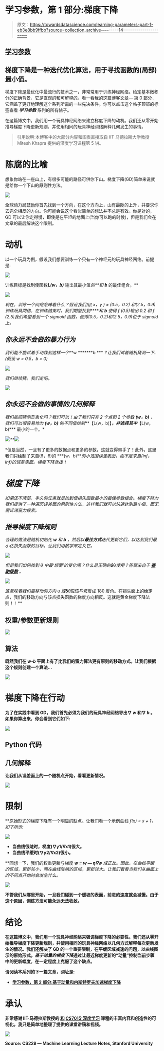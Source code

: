 # 学习参数，第 1 部分:梯度下降

> 原文：<https://towardsdatascience.com/learning-parameters-part-1-eb3e8bb9ffbb?source=collection_archive---------14----------------------->

## [学习参数](https://towardsdatascience.com/tagged/learning-parameters)

## 梯度下降是一种迭代优化算法，用于寻找函数的(局部)最小值。

梯度下降是最优化中最流行的技术之一，非常常用于训练神经网络。给定基本微积分的正确背景，它是直观的和可解释的。看一看我的这篇博客文章— [第 0 部分](/learning-parameters-part-0-5cfffd647bdc)，它涵盖了更好地理解这个系列所需的一些先决条件。你可以点击这个帖子顶部的标签查看 ***学习参数*** 系列的所有帖子。

在这篇博文中，我们用一个玩具神经网络来建立梯度下降的动机。我们还从零开始推导梯度下降更新规则，并使用相同的玩具神经网络解释几何发生的事情。

> 引用说明:本博客中的大部分内容和图表直接取自 IIT 马德拉斯大学教授 Mitesh Khapra 提供的深度学习课程第 5 讲。

# 陈腐的比喻

想象你站在一座山上，有很多可能的路径可供你下山。梯度下降(GD)简单来说就是给你一个下山的原则性方法。

![](img/7db44f12dec87f6948353e9f08b85c29.png)

全球动力局鼓励你首先找到一个方向，在这个方向上，山有最陡的上升，并要求你去完全相反的方向。你可能会说这个看似简单的想法并不总是有效。你是对的，GD 可以让你走得慢，即使是在平坦的地面上(当你可以跑的时候)，但是我们会在文章的最后解决这个限制。

# 动机

以一个玩具为例，假设我们想要训练一个只有一个神经元的玩具神经网络。前提是:

![](img/2d522840b2c561f81d47082d045ed509.png)

训练目标是找到使函数***L(w，b)*** 输出其最小值*的**和* ***b*** 的最佳组合。**

*![](img/6346b24ac043c9dda78ac8b7293922a2.png)*

*现在，训练一个网络意味着什么？假设我们用( *x，y* ) *=* (0.5，0.2) 和(2.5，0.9)训练玩具网络，在训练结束时，我们期望找到*******和 ***b**** 使得 *f* (0.5)输出 0.2 和 *f* (2.5)我们希望看到一个 sigmoid 函数，使得(0.5，0.2)和(2.5，0.9)位于 sigmoid 上。*

## *你永远不会做的暴力行为*

*我们能不能试着手动找到这样一个***w *******b ****？让我们试着随机猜测一下..(假设 w = 0.5，b = 0)*

*![](img/65a98fbd2cb5af3aee9007084e0fa8e0.png)*

*我们继续猜。我们走吧。*

*![](img/26d443237e7417a37a65084281681a28.png)*

## *你永远不会做的事情的几何解释*

*我们能把猜测形象化吗？我们可以！由于我们只有 2 个点和 2 个参数 ***(w，b)*** ，我们可以很容易地为 ***(w，b)*** 的不同值绘制***【L(w，b)】***，并选择其中***【L(w，b)*** 最小的一个。*

*![](img/eeac649b1b5ebf715319b05b561ee3ec.png)**![](img/dbb4ebcbe8c400fe2c4fcad867ef6cea.png)*

*但是当然，一旦有了更多的数据点和更多的参数，这就变得棘手了！此外，这里我们只绘制了来自(6，6)的 ***(w，b)***的小范围误差表面，而不是来自(inf，inf)的误差表面。梯度下降救援！*

# *梯度下降*

*如果还不清楚，手头的任务就是找到使损失函数最小的最佳参数组合。梯度下降为我们提供了一种遍历误差面的原则性方法，这样我们就可以快速达到最小值，而无需诉诸蛮力搜索。*

## *推导梯度下降规则*

*合理的做法是随机初始化 ***w*** 和 ***b*** ，然后以**最佳方式**迭代更新它们，以达到我们最小化损失函数的目标。让我们用数学来定义它。*

*![](img/634fadea048f91012bade93a0ed6ab9f.png)*

*但是我们如何找到 *θ* 中最‘想要’的变化呢？什么是正确的**δ***θ*使用？答案来自于 [**泰勒级数**](http://fourier.eng.hmc.edu/e176/lectures/NM/node45.html) 。*

*![](img/fcc11e5bc64302558f3604d495b8acb5.png)*

*这意味着我们要移动的方向 *u* 或***δ***θ*应该与坡度成 180 度角。在损失面上的给定点，我们的移动方向与该点损失函数的梯度方向相反。这就是黄金梯度下降法则！！**

## **权重/参数更新规则**

**![](img/b1553cbf9f09d3f634f8465240c5ec6f.png)**

## **算法**

**既然我们在 ***w-b*** 平面上有了比我们的蛮力算法更有原则的移动方式。让我们根据这个规则创建一个算法…**

**![](img/9e8207957ad3281c450bd230801b3301.png)**

# **梯度下降在行动**

**为了在实践中看到 GD，我们首先必须为我们的玩具神经网络导出∇ ***w*** 和∇ ***b*** 。如果你算出来，你会看到它们如下:**

**![](img/41171c6d6cff1532c4f98f7d8bcec5bc.png)**

## **Python 代码**

## **几何解释**

**让我们从误差面上的一个随机点开始，看看更新情况。**

**![](img/ff599214be7e1dc6ff521d15b80cfe34.png)**

# **限制**

**原始形式的梯度下降有一个明显的缺点。让我们看一个示例曲线 *f(x) = x + 1，*如下所示:**

**![](img/115db4ff25e16f27260b0c1c6ef050af.png)**

*   **当曲线很陡时，梯度(∇y1/∇x1)很大。**
*   **当曲线平缓时(∇y2/∇x2)很小。**

**回想一下，我们的权重更新与梯度 ***w = w — η∇w*** *成正比。*因此，在曲线平缓的区域，更新较小，而在曲线陡峭的区域，更新较大。让我们看看当我们从曲面上的不同点开始时会发生什么。**

**![](img/5f662f4c47fbfb4b66ac7ee00d08df35.png)**

**不管我们从哪里开始，一旦我们碰到一个缓坡的表面，前进的速度就会减慢。由于这个原因，训练方法可能永远无法收敛。**

# **结论**

**在这篇博文中，我们用一个玩具神经网络来强调梯度下降的必要性。我们还从零开始推导梯度下降更新规则，并使用相同的玩具神经网络以几何方式解释每次更新发生的情况。我们还解决了 GD 的一个重要限制，在平缓区域减速的问题，以曲线图示的原始形式。*基于动量的梯度下降*通过让最近梯度更新的“动量”控制当前步骤中的更新幅度，在一定程度上克服了这个缺点。**

**请阅读本系列的下一篇文章，网址是:**

*   **[学习参数，第 2 部分:基于动量和内斯特罗夫加速梯度下降](/learning-parameters-part-2-a190bef2d12)**

# **承认**

**非常感谢 IIT·马德拉斯教授的 [**和**](https://www.cse.iitm.ac.in/~miteshk/) **[**CS7015:深度学习**](https://www.cse.iitm.ac.in/~miteshk/CS7015.html) 课程的丰富内容和创造性的可视化。我只是简单地整理了提供的课堂讲稿和视频。****

**![](img/31223c7659a9f173beddaf102e33c1b8.png)**

**Source: CS229 — Machine Learning Lecture Notes, Stanford University**